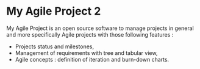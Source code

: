 My Agile Project 2
==============

My Agile Project is an open source software to manage projects in general and 
more specifically Agile projects with those following features :

* Projects status and milestones,
* Management of requirements with tree and tabular view,
* Agile concepts : definition of iteration and burn-down charts.